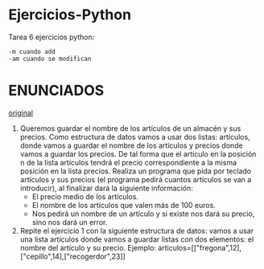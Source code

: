 # Ejercicios-Python
Tarea 6 ejercicios python:

	-m cuando add
	-am cuando se modifican
# ENUNCIADOS 
[original](https://fp.josedomingo.org/lmgs/2020-2021/python3/tarea7.html)
1. Queremos guardar el nombre de los artículos de un almacén y sus precios. Como estructura de datos vamos a usar dos listas: artículos, donde vamos a guardar el nombre de los artículos y precios donde vamos a guardar los precios. De tal forma que el artículo en la posición n de la lista artículos tendrá el precio correspondiente a la misma posición en la lista precios. Realiza un programa que pida por teclado artículos y sus precios (el programa pedirá cuantos artículos se van a introducir), al finalizar dará la siguiente información:
	* El precio medio de los artículos.
	* El nombre de los artículos que valen más de 100 euros.
	* Nos pedirá un nombre de un artículo y si existe nos dará su precio, sino nos dará un error.
2. Repite el ejercicio 1 con la siguiente estructura de datos: vamos a usar una lista artículos donde vamos a guardar listas con dos elementos: el nombre del artículo y su precio. Ejemplo: 
	articulos=[["fregona",12],["cepillo",14],["recogerdor",23]]

